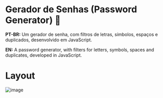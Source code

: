 # Gerador de Senhas (Password Generator) 🔑

**PT-BR:**
Um gerador de senha, com filtros de letras, símbolos, espaços e duplicados, desenvolvido em JavaScript.

**EN:**
A password generator, with filters for letters, symbols, spaces and duplicates, developed in JavaScript.

# Layout 

![image](https://user-images.githubusercontent.com/118945743/216741079-aa1476de-1d94-4cb4-88ff-0210f2f518bc.png)

